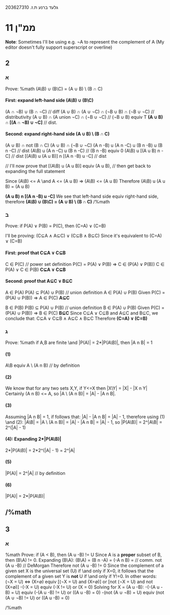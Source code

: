 גלעד ברנע ת.ז. 203627310
# ממ"ן 11

**Note**: Sometimes I'll be using e.g. ¬A to represent the complement of A
(My editor doesn't fully support superscript or overline)

<line>

## 2

### א
Prove:
%math
(A\B) ∪ (B\C) = (A ∪ B) \ (B ∩ C)
<thin>
#### First: expand left-hand side (A\B) ∪ (B\C)
(A ∩ ¬B) ∪ (B ∩ ¬C)  // diff
(A ∪ B) ∩ (A ∪ ¬C) ∩ (¬B ∪ B) ∩ (¬B ∪ ¬C) // distributivity
(A ∪ B) ∩ (A union ¬C) ∩ (¬B ∪ ¬C) // (¬B ∪ B) equiv T
**(A ∪ B) ∩ [(A ∩ ¬B) ∪ ¬C]** // dist.


#### Second: expand right-hand side (A ∪ B) \ (B ∩ C)
(A ∪ B) ∩ not (B ∩ C)
(A ∪ B) ∩ (¬B ∪ ¬C)
(A n -B) u (A n -C) u (B n -B) u (B n -C) // dist
(A\B) u (A n -C) u (B n -C) // (B n -B) equiv 0
(A\B) u [(A u B) n -C] // dist
[(A\B) u (A u B)] n [(A n -B) u -C] // dist

// I'll now prove that [(A\B) u (A u B)] equiv (A u B), 
// then get back to expanding the full statement 

<box>
Since (A\B) <= A \and A <= (A u B) =>
(A\B) <= (A u B)
Therefore
(A\B) u (A u B) = (A u B)
</box>

**(A u B) n [(A n -B) u -C]**
<thin>
We see that left-hand side equiv right-hand side, therefore
**(A\B) ∪ (B\C) = (A ∪ B) \ (B ∩ C)**
/%math
<line>
### ב
Prove: 
if P(A) ∨ P(B) = P(C), then (C=A) ∨ (C=B)
<thin>

I'll be proving:
(C⊆A ∧ A⊆C) ∨ (C⊆B ∧ B⊆C)
Since it's equivalent to
(C=A) ∨ (C=B)
<thin>

#### First: proof that C⊆A ∨ C⊆B
C ∈ P(C) // power set definition
P(C) = P(A) ∨ P(B) ⇒ C ∈ (P(A) ∨ P(B))
C ∈ P(A) ∨ C ∈ P(B)
**C⊆A ∨ C⊆B**


#### Second: proof that A⊆C ∨ B⊆C

A ∈ P(A)
P(A) ⊆ P(A) ∪ P(B) // union definition
A ∈ P(A) ∪ P(B)
Given P(C) = (P(A) ∪ P(B)) ⇒ A ∈ P(C)
**A⊆C**


B ∈ P(B)
P(B) ⊆ P(A) ∪ P(B) // union definition
B ∈ P(A) ∪ P(B)
Given P(C) = (P(A) ∪ P(B)) ⇒ B ∈ P(C)
**B⊆C**
<thin>
Since C⊆A ∨ C⊆B and A⊆C and B⊆C,
we conclude that: 
C⊆A ∨ C⊆B ∧ A⊆C ∧ B⊆C
Therefore
**(C=A) ∨ (C=B)**
<line>
### ג
Prove:
%math
if A,B are finite \and |P(A)| = 2*|P(A\B)|, then |A n B| = 1
<thin>
#### (1)
A\B equiv A \ (A n B) // by definition

#### (2)
We know that for any two sets X,Y, if Y<=X then |X\Y| = |X| - |X n Y|
Certainly (A n B) <= A, so
|A \ (A n B)| = |A| - |A n B|.

#### (3)
Assuming |A n B| = 1, if follows that:
|A| - |A n B| = |A| - 1, therefore using (1) \and (2):
|A\B| = |A \ (A n B)| = |A| - |A n B| = |A| - 1, so
|P(A\B)| = 2^|A\B| = 2^(|A| - 1)

#### (4): Expanding 2*|P(A\B)|
2*|P(A\B)| = 2*2^(|A| - 1) = 2^|A|

#### (5)
|P(A)| = 2^|A| // by definition

#### (6)
|P(A)| = 2*|P(A\B)|

/%math
---
## 3
### א
%math
Prove: if (A < B), then (A u -B) != U
<thin>
Since A is a __proper__ subset of B, then (B\A) != 0.
Expanding (B\A):
(B\A) = 
(B n -A) = 
(-A n B) =  // comm.
not (A u -B)  // DeMorgan
Therefore not (A u -B) != 0
<thin> 
Since the complement of a given set X is the universal set (U) if \and only if X=0, it follows that the complement of a given set Y is __not__ U if \and only if Y!=0.
In other words:
(¬X = U) ⇔ (X=∅) equiv
[(¬X = U) and (X=∅)] or [not (¬X = U) and not (X=∅)] 
-(-X = U) equiv (-X != U) or (X = 0)
<thin> 
Solving for X = (A u -B):
-(-(A u -B) = U) equiv (-(A u -B) != U) or ((A u -B) = 0)
-(not (A ∪ ¬B) = U) equiv (not (A ∪ ¬B) != U) or ((A u -B) = 0)

/%math